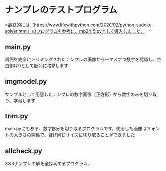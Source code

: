 # ナンプレのテストプログラム
※最終的には（https://www.lifewithpython.com/2020/02/python-sudoku-solver.html）のプログラムを参考に、mp24_5.pyとして導入しました。  
## main.py
周囲を完全にトリミングされたナンプレの画像から一マスずつ数字を認識し、空白部は0として配列に格納します  
## imgmodel.py
サンプルとして用意したナンプレの数字画像（正方形）から数字のみを切り取り、学習します
## trim.py
main.pyにもある、数字部分を切り取るプログラムです。使用した画像はフォントの大きさの関係で、ほぼ同じサイズに切り取ることができました
## allcheck.py
3✕3ナンプレの解を全探索するプログラム、
